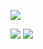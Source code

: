 [![](https://wakatime.com/badge/user/018c7e23-41eb-4754-b435-a70a658eb35a.svg)](https://wakatime.com/@018c7e23-41eb-4754-b435-a70a658eb35a)

![](https://stats.itswilli.dev/api/top-langs/?username=itswilliboy&theme=tokyonight&layout=donut&exclude_repo=GitHub-Stats)
![](https://stats.itswilli.dev/api/wakatime?username=itswilliboy&theme=tokyonight&layout=compact)

